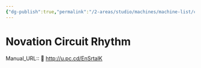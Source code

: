 ```yaml
---
{"dg-publish":true,"permalink":"/2-areas/studio/machines/machine-list/circuit-rhythm/","dgHomeLink":true,"dgPassFrontmatter":false}
---
```



# Novation Circuit Rhythm
Manual_URL:: 📄 http://u.pc.cd/EnSrtalK
